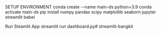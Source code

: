 SETUP ENVIRONMENT
conda create --name main-ds python=3.9
conda activate main-ds
pip install numpy pandas scipy matplotlib seaborn jupyter streamlit babel


Run Steamlit App
streamlit run dashboard.py# streamlit-bangkit
